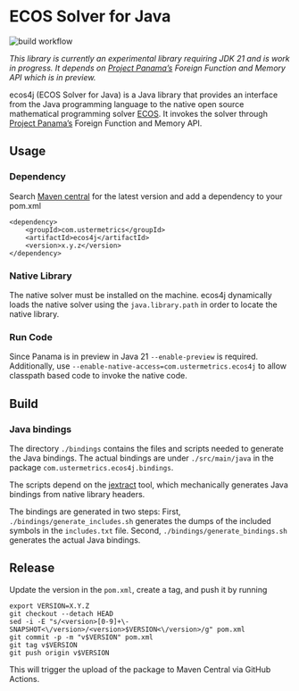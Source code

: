 # ECOS Solver for Java

![build workflow](https://github.com/atraplet/ecos4j/actions/workflows/build.yml/badge.svg)

*This library is currently an experimental library requiring JDK 21 and is work in progress. It depends
on [Project Panama’s](https://openjdk.java.net/projects/panama/) Foreign Function and Memory API which is in preview.*

ecos4j (ECOS Solver for Java) is a Java library that provides an interface from the Java programming language to the
native open source mathematical programming solver [ECOS](https://github.com/embotech/ecos). It invokes the solver
through [Project Panama’s](https://openjdk.java.net/projects/panama/) Foreign Function and Memory API.

## Usage

### Dependency

Search [Maven central](https://central.sonatype.com/artifact/com.ustermetrics/ecos4j) for the latest version and add a
dependency to your pom.xml

```
<dependency>
    <groupId>com.ustermetrics</groupId>
    <artifactId>ecos4j</artifactId>
    <version>x.y.z</version>
</dependency>
```

### Native Library

The native solver must be installed on the machine. ecos4j dynamically loads the native solver using
the `java.library.path` in order to locate the native library.

### Run Code

Since Panama is in preview in Java 21 `--enable-preview` is required. Additionally,
use `--enable-native-access=com.ustermetrics.ecos4j` to allow classpath based code to invoke the native code.

## Build

### Java bindings

The directory `./bindings` contains the files and scripts needed to generate the Java bindings. The actual bindings are
under `./src/main/java` in the package `com.ustermetrics.ecos4j.bindings`.

The scripts depend on the [jextract](https://jdk.java.net/jextract/) tool, which mechanically generates Java bindings
from native library headers.

The bindings are generated in two steps: First, `./bindings/generate_includes.sh` generates the dumps of the included
symbols in the `includes.txt` file. Second, `./bindings/generate_bindings.sh` generates the actual Java bindings.

## Release

Update the version in the `pom.xml`, create a tag, and push it by running

```
export VERSION=X.Y.Z
git checkout --detach HEAD
sed -i -E "s/<version>[0-9]+\-SNAPSHOT<\/version>/<version>$VERSION<\/version>/g" pom.xml
git commit -p -m "v$VERSION" pom.xml
git tag v$VERSION
git push origin v$VERSION
```

This will trigger the upload of the package to Maven Central via GitHub Actions.
